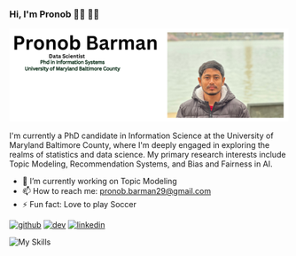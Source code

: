 ### Hi, I'm Pronob 👋🏾 👨‍💻
![Data Scientist](https://github.com/pronob29/pronob29/blob/main/Pronob%20Barman.png)

I'm currently a PhD candidate in Information Science at the University of Maryland Baltimore County, where I'm deeply engaged in exploring the realms of statistics and data science. My primary research interests include Topic Modeling, Recommendation Systems, and Bias and Fairness in AI. 

- 🔭 I’m currently working on Topic Modeling 
- 📫 How to reach me: pronob.barman29@gmail.com 
- ⚡ Fun fact: Love to play Soccer  


[<img src='https://cdn.jsdelivr.net/npm/simple-icons@3.0.1/icons/github.svg' alt='github' height='40'>](https://github.com/pronob29)  [<img src='https://cdn.jsdelivr.net/npm/simple-icons@3.0.1/icons/dev-dot-to.svg' alt='dev' height='40'>](https://dev.to/pronob29)  [<img src='https://cdn.jsdelivr.net/npm/simple-icons@3.0.1/icons/linkedin.svg' alt='linkedin' height='40'>](https://www.linkedin.com/in/https://www.linkedin.com/in/pronob-kumar-barman-95a694130//)  

![My Skills](https://skillicons.dev/icons?i=py,git,github,discord,bootstrap,arduino)
